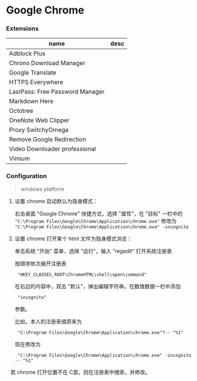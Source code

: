 # Google Chrome

### Extensions

name|desc
---|---
Adblock Plus|
Chrono Download Manager|
Google Translate|
HTTPS Everywhere|
LastPass: Free Password Manager|
Markdown Here|
Octotree|
OneNote Web Clipper|
Proxy SwitchyOmega|
Remove Google Redirection|
Video Downloader professional|
Vimium|

### Configuration
> windows platform

1. 设置 chrome 启动默认为隐身模式：

    右击桌面 "Google Chrome" 快捷方式，选择 "属性"，在 "目标" 一栏中的 `"C:\Program Files\Google\Chrome\Application\chrome.exe"` 修改为 `"C:\Program Files\Google\Chrome\Application\chrome.exe" -incognito`

1. 设置 chrome 打开某个 html 文件为隐身模式浏览：

    单击系统 "开始" 菜单，选择 "运行"，输入 "regedit" 打开系统注册表

    按顺序依次展开注册表
        
        "HKEY_CLASSES_ROOT\ChromeHTML\shell\open\command"
            
    在右边的内容中，双击 "默认"，弹出编辑字符串。在数值数据一栏中添加
        
        "incognito"
            
    参数。

    比如，本人的注册表值原来为
        
        "C:\Program Files\Google\Chrome\Application\chrome.exe"?-- "%1"
            
    现在修改为
        
        "C:\Program Files\Google\Chrome\Application\chrome.exe" -incognito -- "%1"
            
    若 chrome 打开位置不在 C盘，则在注册表中搜索，并修改。
